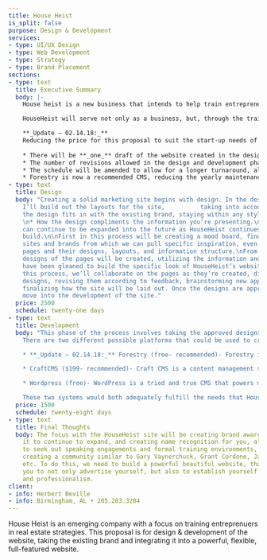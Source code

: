 ```yaml
---
title: House Heist
is_split: false
purpose: Design & Development
services:
- type: UI/UX Design
- type: Web Development
- type: Strategy
- type: Brand Placement
sections:
- type: text
  title: Executive Summary
  body: |-
    House heist is a new business that intends to help train entrepreneurs to flip real estate effectively. This proposal is for the design and development of a front-facing marketing site, integrating the existing HouseHeist branding into a strong, dynamic, flexible, and functional site.

    HouseHeist will serve not only as a business, but, through the training that you will be providing, it will also serve to help you create name recognition, adding value to your personal brand, and providing you with the opportunity to book speaking engagements and train other business owners in the trade that you’ve mastered.

    **_Update – 02.14.18:_**
    Reducing the price for this proposal to suit the start-up needs of HouseHeist will include a few limiting factors:
    
    * There will be **_one_** draft of the website created in the design process. 
    * The number of revisions allowed in the design and development phases will be **_five_** total. Revisions constitute any changes to the initially presented design concept.
    * The schedule will be amended to allow for a longer turnaround, allowing for the price to be reduced.
    * Forestry is now a recommended CMS, reducing the yearly maintenance costs of the site.
- type: text
  title: Design
  body: "Creating a solid marketing site begins with design. In the design process,
    I’ll build out the layouts for the site,          taking into account:\n\n* How
    the design fits in with the existing brand, staying within any style guidelines.
    \n* How the design compliments the information you’re presenting.\n* How the design
    can continue to be expanded into the future as HouseHeist continues to grow and
    build.\n\nFirst in this process will be creating a mood board, finding existing
    sites and brands from which we can pull specific inspiration, even down to individual
    pages and their designs, layouts, and information structure.\nFrom there, the
    designs of the pages will be created, utilizing the information and ideas that
    have been gleaned to build the specific look of HouseHeist’s website. Throughout
    this process, we’ll collaborate on the pages as they’re created, discussing the
    designs, revising them according to feedback, brainstorming new approaches, and
    finalizing how the site will be laid out. Once the designs are approved, we will
    move into the development of the site."
  price: 2500
  schedule: twenty-one days
- type: text
  title: Development
  body: "This phase of the process involves taking the approved designs and turning them into a functional website, developing     each page, developing all content, and setting up hosting, backups, and deployment to a live web environment.
    There are two different possible platforms that could be used to create the website:

    * **_Update – 02.14.18:_** Forestry (free- recommended)- Forestry is a content management system for static websites. One of the big benefits of Forestry is the fact that it does not require a database, which removes the need to pay for yearly hosting. It is quick, powerful, flexible, and easy to use, benefitting from many features that are similar to Craft and Wordpress, while leading the pack in terms of speed and quick load times.

    * CraftCMS ($199- recommended)- Craft CMS is a content management system that places it’s primary emphasis on the content, allowing users to create what they need, but not forcing them to have unneeded content- blog, etc. At it’s core, Craft takes the beneficial elements of WordPress, ease-of-use, functionality, power, and flexibility, and strips it of the unnecessary elements. It comes with a one-time charge of $199, but provides a full-feature set.

    * Wordpress (free)- WordPress is a tried and true CMS that powers millions of websites around the world. It’s main draws are it’s power, it’s flexibility, technical support system, and the fact that it’s well known to almost anyone who would be involved in the use and management of the site.

    These two systems would both adequately fulfill the needs that HouseHeist has. Craft is recommended because of it’s content forward nature, focusing first and foremost on the needs of the  site, and stripping the CMS of the unnecessary parts."
  price: 1500
  schedule: twenty-eight days
- type: text
  title: Final Thoughts
  body: The focus with the HouseHeist site will be creating brand awareness, allowing
    it to continue to expand, and creating name recognition for you, allowing you
    to seek out speaking engagements and formal training environments, eventually
    creating a community similar to Gary Vaynerchuck, Grant Cordone, Jay Morrison
    etc. To do this, we need to build a powerful beautiful website, that will allow
    you to not only advertise yourself, but also to establish yourself as having quality,
    and professionalism.
client:
- info: Herbert Beville
- info: Birmingham, AL • 205.283.3204‬
---
```


House Heist is an emerging company with a focus on training entreprenuers in real estate strategies. This proposal is for design & development of the website, taking the existing brand and integrating it into a powerful, flexible, full-featured website.